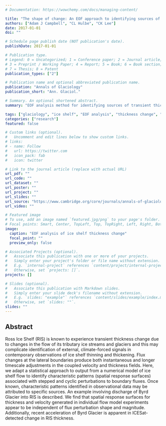 ```yaml
---
# Documentation: https://wowchemy.com/docs/managing-content/

title: "The shape of change: An EOF approach to identifying sources of transient thickness change in an ice shelf"
authors: ["Adam J Campbell", "CL Hulbe", "CK Lee"]
date: 2017-01-01
doi: ""

# Schedule page publish date (NOT publication's date).
publishDate: 2017-01-01

# Publication type.
# Legend: 0 = Uncategorized; 1 = Conference paper; 2 = Journal article;
# 3 = Preprint / Working Paper; 4 = Report; 5 = Book; 6 = Book section;
# 7 = Thesis; 8 = Patent
publication_types: ["2"]

# Publication name and optional abbreviated publication name.
publication: "Annals of Glaciology"
publication_short: "Ann. Glaciol."

# Summary. An optional shortened abstract.
summary: "EOF analysis method for identifying sources of transient thickness change in ice shelves."

tags: ["glaciology", "ice shelf", "EOF analysis", "thickness change", "statistical analysis"]
categories: ["research"]
featured: false

# Custom links (optional).
#   Uncomment and edit lines below to show custom links.
# links:
# - name: Follow
#   url: https://twitter.com
#   icon_pack: fab
#   icon: twitter

# Link to the journal article (replace with actual URL)
url_pdf: ""
url_code: ""
url_dataset: ""
url_poster: ""
url_project: ""
url_slides: ""
url_source: "https://www.cambridge.org/core/journals/annals-of-glaciology/article/shape-of-change-an-eof-approach-to-identifying-sources-of-transient-thickness-change-in-an-ice-shelf/49C4B481BE50E75DDC8944CDF695ED53"
url_video: ""

# Featured image
# To use, add an image named `featured.jpg/png` to your page's folder. 
# Focal points: Smart, Center, TopLeft, Top, TopRight, Left, Right, BottomLeft, Bottom, BottomRight.
image:
  caption: "EOF analysis of ice shelf thickness change"
  focal_point: ""
  preview_only: false

# Associated Projects (optional).
#   Associate this publication with one or more of your projects.
#   Simply enter your project's folder or file name without extension.
#   E.g. `internal-project` references `content/project/internal-project/index.md`.
#   Otherwise, set `projects: []`.
projects: []

# Slides (optional).
#   Associate this publication with Markdown slides.
#   Simply enter your slide deck's filename without extension.
#   E.g. `slides: "example"` references `content/slides/example/index.md`.
#   Otherwise, set `slides: ""`.
slides: ""
---
```


## Abstract

Ross Ice Shelf (RIS) is known to experience transient thickness change due to changes in the flow of its tributary ice streams and glaciers and this may complicate identification of external, climate-forced signals in contemporary observations of ice shelf thinning and thickening. Flux changes at the lateral boundaries produce both instantaneous and longer timescale adjustments in the coupled velocity and thickness fields. Here, we adapt a statistical approach to output from a numerical model of ice shelf flow to identify characteristic patterns (spatial response surfaces) associated with stepped and cyclic perturbations to boundary fluxes. Once known, characteristic patterns identified in observational data may be attributed to specific sources. An example involving discharge of Byrd Glacier into RIS is described. We find that spatial response surfaces for thickness and velocity generated in individual flow model experiments appear to be independent of flux perturbation shape and magnitude. Additionally, recent acceleration of Byrd Glacier is apparent in ICESat-detected change in RIS thickness.
